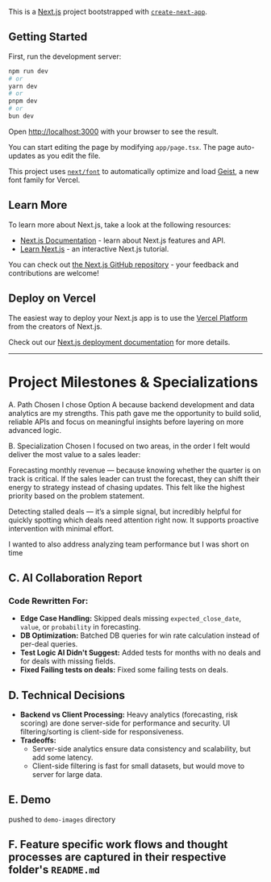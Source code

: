 This is a [Next.js](https://nextjs.org) project bootstrapped with [`create-next-app`](https://nextjs.org/docs/app/api-reference/cli/create-next-app).

## Getting Started

First, run the development server:

```bash
npm run dev
# or
yarn dev
# or
pnpm dev
# or
bun dev
```

Open [http://localhost:3000](http://localhost:3000) with your browser to see the result.

You can start editing the page by modifying `app/page.tsx`. The page auto-updates as you edit the file.

This project uses [`next/font`](https://nextjs.org/docs/app/building-your-application/optimizing/fonts) to automatically optimize and load [Geist](https://vercel.com/font), a new font family for Vercel.

## Learn More

To learn more about Next.js, take a look at the following resources:

- [Next.js Documentation](https://nextjs.org/docs) - learn about Next.js features and API.
- [Learn Next.js](https://nextjs.org/learn) - an interactive Next.js tutorial.

You can check out [the Next.js GitHub repository](https://github.com/vercel/next.js) - your feedback and contributions are welcome!

## Deploy on Vercel

The easiest way to deploy your Next.js app is to use the [Vercel Platform](https://vercel.com/new?utm_medium=default-template&filter=next.js&utm_source=create-next-app&utm_campaign=create-next-app-readme) from the creators of Next.js.

Check out our [Next.js deployment documentation](https://nextjs.org/docs/app/building-your-application/deploying) for more details.

---

# Project Milestones & Specializations

A. Path Chosen
I chose Option A because backend development and data analytics are my strengths. This path gave me the opportunity to build solid, reliable APIs and focus on meaningful insights before layering on more advanced logic.

B. Specialization Chosen
I focused on two areas, in the order I felt would deliver the most value to a sales leader:

Forecasting monthly revenue — because knowing whether the quarter is on track is critical. If the sales leader can trust the forecast, they can shift their energy to strategy instead of chasing updates. This felt like the highest priority based on the problem statement.

Detecting stalled deals — it’s a simple signal, but incredibly helpful for quickly spotting which deals need attention right now. It supports proactive intervention with minimal effort.

I wanted to also address analyzing team performance but I was short on time 

## C. AI Collaboration Report

### Code Rewritten For:
- **Edge Case Handling:** Skipped deals missing `expected_close_date`, `value`, or `probability` in forecasting.
- **DB Optimization:** Batched DB queries for win rate calculation instead of per-deal queries.
- **Test Logic AI Didn't Suggest:** Added tests for months with no deals and for deals with missing fields.
- **Fixed Failing tests on deals:** Fixed some failing tests on deals.

## D. Technical Decisions

- **Backend vs Client Processing:** Heavy analytics (forecasting, risk scoring) are done server-side for performance and security. UI filtering/sorting is client-side for responsiveness.
- **Tradeoffs:**
  - Server-side analytics ensure data consistency and scalability, but add some latency.
  - Client-side filtering is fast for small datasets, but would move to server for large data.

## E. Demo
pushed to `demo-images` directory

## F. Feature specific work flows and thought processes are captured in their respective folder's `README.md`

